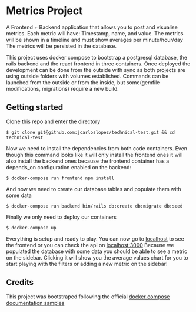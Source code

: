 # Metrics Project

A Frontend + Backend application that allows you to post and visualise
metrics. Each metric will have: Timestamp, name, and value. The metrics will be shown
in a timeline and must show averages per minute/hour/day The metrics will be persisted
in the database.

This project uses docker compose to bootstrap a postgresql database, the rails backend and the react frontend in three containers. Once deployed the development can be done from the outside with sync as both projects are using outside folders with volumes established. Commands can be launched from the outside or from the inside, but some(gemfile modifications, migrations) require a new build.

## Getting started

Clone this repo and enter the directory

`$ git clone git@github.com:jcarloslopez/technical-test.git && cd technical-test`

Now we need to install the dependencies from both code containers. Even though this command looks like it will only install the frontend ones it will also install the backend ones because the frontend container has a depends_on configuration enabled on the backend:

`$ docker-compose run frontend npm install`

And now we need to create our database tables and populate them with some data

`$ docker-compose run backend bin/rails db:create db:migrate db:seed`

Finally we only need to deploy our containers

`$ docker-compose up`

Everything is setup and ready to play. You can now go to [localhost](http://localhost) to see the frontend or you can check the api on [localhost:3000](http://localhost:3000)
Because we populated the database with some data you should be able to see a metric on the sidebar. Clicking it will show you the average values chart for you to start playing with the filters or adding a new metric on the sidebar!

## Credits

This project was bootstraped following the official [docker compose documentation samples](https://github.com/docker/awesome-compose/tree/master/official-documentation-samples/rails)
